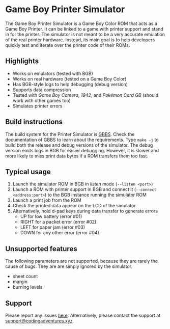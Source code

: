 # Game Boy Printer Simulator

The Game Boy Printer Simulator is a Game Boy Color ROM that acts as a Game Boy Printer.
It can be linked to a game with printer support and stand in for the printer.
The simulator is not meant to be a very accurate emulation of the real printer hardware.
Instead, its main goal is to help developers quickly test and iterate over the printer code of their ROMs.

## Highlights

* Works on emulators (tested with BGB)
* Works on real hardware (tested on a Game Boy Color)
* Has BGB-style logs to help debugging (debug version)
* Supports data compression
* Tested with _Game Boy Camera_, _1942_, and _Pokémon Card GB_ (should work with other games too)
* Simulates printer errors

## Build instructions

The build system for the Printer Simulator is [GBBS](https://github.com/mdagois/gbtools/tree/main/gbbs).
Check the documentation of GBBS to learn about the requirements.
Type `make -j` to build both the release and debug versions of the simulator.
The debug version emits logs in BGB for easier debugging.
However, it is slower and more likely to miss print data bytes if a ROM transfers them too fast.

## Typical usage

1. Launch the simulator ROM in BGB in _listen_ mode (`--listen <port>`)
2. Launch a ROM with printer support in BGB and connect it (`--connect <address:port>`) to the BGB instance running the simulator ROM
3. Launch a print job from the ROM
4. Check the printed data appear on the LCD of the simulator
5. Alternatively, hold d-pad keys during data transfer to generate errors
	* UP for low battery (error #01)
	* RIGHT for a packet error (error #02)
	* LEFT for paper jam (error #03)
	* DOWN for any other error (error #04)

## Unsupported features

The following parameters are not supported, because they are rarely the cause of bugs.
They are are simply ignored by the simulator.

* sheet count
* margin
* burning levels

## Support

Please report any issues [here](https://github.com/mdagois/gbtools/issues).
Alternatively, please contact the support at support@codingadventures.xyz.


